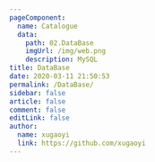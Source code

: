 ```yaml
---
pageComponent:
  name: Catalogue
  data:
    path: 02.DataBase
    imgUrl: /img/web.png
    description: MySQL
title: DataBase
date: 2020-03-11 21:50:53
permalink: /DataBase/
sidebar: false
article: false
comment: false
editLink: false
author:
  name: xugaoyi
  link: https://github.com/xugaoyi
---
```

